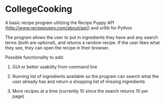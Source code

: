 # CollegeCooking
A basic recipe program utilizing the Recipe Puppy API (http://www.recipepuppy.com/about/api/) and urllib for Python

The program allows the user to put in ingredients they have and any search terms (both are optional), and returns a random recipe. If the user likes what they see, they can open the recipe in their browser.

Possible functionality to add:

  1. GUI or better usability from command line
  
  2. Running list of ingredients available so the program can search what the user already has and return a shopping list of missing ingredients
  
  3. More recipes at a time (currently 10 since the search returns 10 per page)
